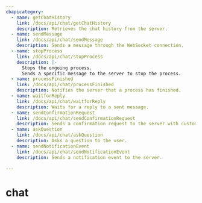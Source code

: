 ```yaml
---
cbapicategory:
  - name: getChatHistory
    link: /docs/api/chat/getChatHistory
    description: Retrieves the chat history from the server.
  - name: sendMessage
    link: /docs/api/chat/sendMessage
    description: Sends a message through the WebSocket connection.
  - name: stopProcess
    link: /docs/api/chat/stopProcess
    description: |-
      Stops the ongoing process.
      Sends a specific message to the server to stop the process.
  - name: processFinished
    link: /docs/api/chat/processFinished
    description: Notifies the server that a process has finished.
  - name: waitforReply
    link: /docs/api/chat/waitforReply
    description: Waits for a reply to a sent message.
  - name: sendConfirmationRequest
    link: /docs/api/chat/sendConfirmationRequest
    description: Sends a confirmation request to the server with customizable buttons.
  - name: askQuestion
    link: /docs/api/chat/askQuestion
    description: Asks a question to the user.
  - name: sendNotificationEvent
    link: /docs/api/chat/sendNotificationEvent
    description: Sends a notification event to the server.

---
```

# chat
<CBAPICategory />
